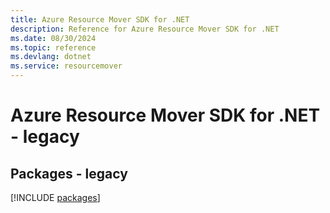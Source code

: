 ```yaml
---
title: Azure Resource Mover SDK for .NET
description: Reference for Azure Resource Mover SDK for .NET
ms.date: 08/30/2024
ms.topic: reference
ms.devlang: dotnet
ms.service: resourcemover
---
```

# Azure Resource Mover SDK for .NET - legacy
## Packages - legacy
[!INCLUDE [packages](resource-mover-index.md)]